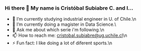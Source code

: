 ### Hi there 👋 My name is Cristóbal Subiabre C. and I...

- 🔭 I’m currently studying industrial engineer in U. of Chile.\n
- 🌱 I’m currently doing a magister in Data Science.\
- 💬 Ask me about which serie i'm following.\n
- 📫 How to reach me: cristobal.subiabre@ug.uchile.cl\n
- ⚡ Fun fact: I like doing a lot of diferent sports.\n
